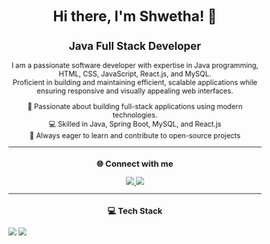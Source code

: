 <h1 align="center">Hi there, I'm Shwetha! 👋</h1>
<h2 align="center">Java Full Stack Developer</h2>

<p align="center">
  I am a passionate software developer with expertise in Java programming, HTML, CSS, JavaScript, React.js, and MySQL.<br>
  Proficient in building and maintaining efficient, scalable applications while ensuring responsive and visually appealing web interfaces.
</p>

<p align="center">
  🌱 Passionate about building full-stack applications using modern technologies.<br>
  💻 Skilled in Java, Spring Boot, MySQL, and React.js<br>
  🤝 Always eager to learn and contribute to open-source projects
</p>

---

<h3 align="center">🌐 Connect with me</h3>
<p align="center">
  <a href="https://www.linkedin.com/in/shwetha-bs-227984316" target="_blank">
    <img src="https://img.shields.io/badge/LinkedIn-%230077B5.svg?logo=linkedin&logoColor=white" />
  </a>
 
  <a href="mailto:Shwethabs200400@gmail.com" target="_blank">
    <img src="https://img.shields.io/badge/Email-D14836?logo=gmail&logoColor=white" />
  </a>
</p>

---

<h3 align="center">💻 Tech Stack</h3>
<p >
  <img src="https://img.shields.io/badge/java-%23ED8B00.svg?style=for-the-badge&logo=openjdk&logoColor=white"/>
  <img src="https://img.shields.io/badge/spring-%236DB33F.svg?style=for-the-badge&logo=spring&logoColor=white"/>
  <img src="https://img.shields.io/badge/Hibernate-59666C?style=for-the-badge&
